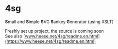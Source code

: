 # 4sg
**S**mall and **S**imple **S**VG **S**ankey **G**enerator (using XSLT)

Freshly set up project, the source is coming soon  
See also [www.heese.net/4sg/readme.en.html](https://www.heese.net/4sg/readme.en.html)
